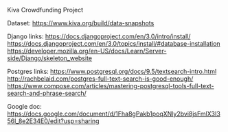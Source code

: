 Kiva Crowdfunding Project

Dataset:
 https://www.kiva.org/build/data-snapshots 

Django links:
https://docs.djangoproject.com/en/3.0/intro/install/
https://docs.djangoproject.com/en/3.0/topics/install/#database-installation
https://developer.mozilla.org/en-US/docs/Learn/Server-side/Django/skeleton_website

Postgres links:
https://www.postgresql.org/docs/9.5/textsearch-intro.html
http://rachbelaid.com/postgres-full-text-search-is-good-enough/
https://www.compose.com/articles/mastering-postgresql-tools-full-text-search-and-phrase-search/

Google doc:
https://docs.google.com/document/d/1Fha8gPakb1poqXNly2bvi8jsFmlX3I356l_8e2E34E0/edit?usp=sharing 